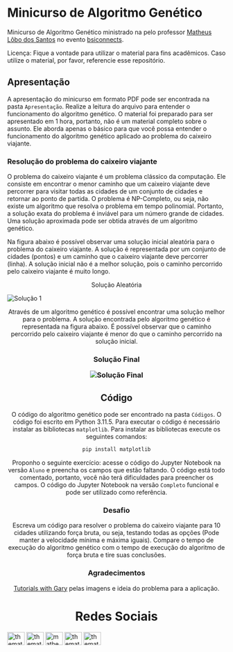 # Minicurso de Algoritmo Genético

Minicurso de Algoritmo Genético ministrado na pelo professor [Matheus Lôbo dos Santos](http://matheuslobo.com) no evento [bsiconnects](https://www.instagram.com/bsiconnects/).

Licença: Fique a vontade para utilizar o material para fins acadêmicos. Caso utilize o material, por favor, referencie esse repositório.

## Apresentação

A apresentação do minicurso em formato PDF pode ser encontrada na pasta `Apresentação`. Realize a leitura do arquivo para entender o funcionamento do algoritmo genético. O material foi preparado para ser apresentado em 1 hora, portanto, não é um material completo sobre o assunto. Ele aborda apenas o básico para que você possa entender o funcionamento do algoritmo genético aplicado ao problema do caixeiro viajante.

### Resolução do problema do caixeiro viajante

O problema do caixeiro viajante é um problema clássico da computação. Ele consiste em encontrar o menor caminho que um caixeiro viajante deve percorrer para visitar todas as cidades de um conjunto de cidades e retornar ao ponto de partida. O problema é NP-Completo, ou seja, não existe um algoritmo que resolva o problema em tempo polinomial. Portanto, a solução exata do problema é inviável para um número grande de cidades. Uma solução aproximada pode ser obtida através de um algoritmo genético.

Na figura abaixo é possível observar uma solução inicial aleatória para o problema do caixeiro viajante. A solução é representada por um conjunto de cidades (pontos) e um caminho que o caixeiro viajante deve percorrer (linha). A solução inicial não é a melhor solução, pois o caminho percorrido pelo caixeiro viajante é muito longo.

<h13 align="center">
  <p align="center">Solução Aleatória</p>
  <a><img src="https://github.com/TheMatheusLs/Minicurso_Matheus/blob/main/Apresenta%C3%A7%C3%A3o/img/Solu%C3%A7%C3%A3o1.png" alt="Solução 1"></a>
</h3>

Através de um algoritmo genético é possível encontrar uma solução melhor para o problema. A solução encontrada pelo algoritmo genético é representada na figura abaixo. É possível observar que o caminho percorrido pelo caixeiro viajante é menor do que o caminho percorrido na solução inicial.

<h3 align="center">
  <p align="center">Solução Final</p>
  <a><img src="https://github.com/TheMatheusLs/Minicurso_Matheus/blob/main/Apresenta%C3%A7%C3%A3o/img/Solu%C3%A7%C3%A3oFinal.png" alt="Solução Final"></a>
</h3>

## Código

O código do algoritmo genético pode ser encontrado na pasta `Códigos`. O código foi escrito em Python 3.11.5. Para executar o código é necessário instalar as bibliotecas `matplotlib`. Para instalar as bibliotecas execute os seguintes comandos:

```bash
pip install matplotlib
```

Proponho o seguinte exercício: acesse o código do Jupyter Notebook na versão `Aluno` e preencha os campos que estão faltando. O código está todo comentado, portanto, você não terá dificuldades para preencher os campos. O código do Jupyter Notebook na versão `Completo` funcional e pode ser utilizado como referência.

### Desafio

Escreva um código para resolver o problema do caixeiro viajante para 10 cidades utilizando força bruta, ou seja, testando todas as opções (Pode manter a velocidade mínima e máxima iguais). Compare o tempo de execução do algoritmo genético com o tempo de execução do algoritmo de força bruta e tire suas conclusões.

### Agradecimentos

[Tutorials with Gary](https://www.youtube.com/@TutorialsWithGary/videos)  pelas imagens e ideia do problema para a aplicação.

# Redes Sociais

<p align="left">
<a href="https://twitter.com/thematheusls" target="blank"><img align="center" src="https://raw.githubusercontent.com/rahuldkjain/github-profile-readme-generator/master/src/images/icons/Social/twitter.svg" alt="thematheusls" height="30" width="40" /></a>
<a href="https://telegram.me/thematheusls" target="blank"><img align="center" src="https://upload.wikimedia.org/wikipedia/commons/8/83/Telegram_2019_Logo.svg" alt="thematheusls" height="30" width="40" /></a>
<a href="https://linkedin.com/in/matheus-lobo-dos-santos" target="blank"><img align="center" src="https://raw.githubusercontent.com/rahuldkjain/github-profile-readme-generator/master/src/images/icons/Social/linked-in-alt.svg" alt="matheus-lobo-dos-santos" height="30" width="40" /></a>
<a href="https://instagram.com/thematheusls" target="blank"><img align="center" src="https://raw.githubusercontent.com/rahuldkjain/github-profile-readme-generator/master/src/images/icons/Social/instagram.svg" alt="thematheusls" height="30" width="40" /></a>
<a href="https://www.youtube.com/c/thematheusls" target="blank"><img align="center" src="https://raw.githubusercontent.com/rahuldkjain/github-profile-readme-generator/master/src/images/icons/Social/youtube.svg" alt="thematheusls" height="30" width="40" /></a>
</p>

